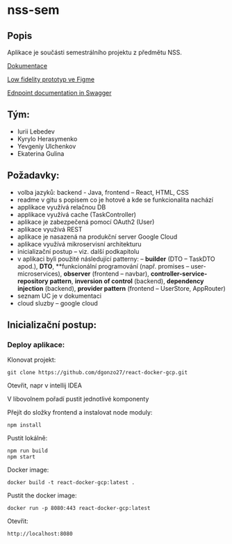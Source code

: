 # nss-sem
## Popis
Aplikace je součásti semestrálního projektu z předmětu NSS. 

[Dokumentace]()

[Low fidelity prototyp ve Figme](https://www.figma.com/proto/VgDQumqtyGxfPraBurKkr0/Untitled?page-id=0%3A1&type=design&node-id=4-49&viewport=296%2C436%2C0.24&t=p0D6ibuid7sMLY5m-1&scaling=min-zoom&starting-point-node-id=4%3A49&mode=design)

[Ednpoint documentation in Swagger]()
## Tým:
- Iurii Lebedev
- Kyrylo Herasymenko
- Yevgeniy Ulchenkov
- Ekaterina Gulina

## Požadavky:

- volba jazyků: backend - Java, frontend – React, HTML, CSS
- readme v gitu s popisem co je hotové a kde se funkcionalita nachází
- applikace využívá relačnou DB
- applikace využívá cache (TaskController)
- aplikace je zabezpečená pomocí OAuth2 (User)
- aplikace využívá REST
- aplikace je nasazená na produkční server Google Cloud
- aplikace využívá mikroservisní architekturu
- inicializační postup – viz. další podkapitolu
- v aplikaci byli použité následující patterny: – **builder** (DTO – TaskDTO apod.), **DTO**, **funkcionální programování (např. promises – user-microservices), **observer** (frontend – navbar), **controller-service-repository pattern**, **inversion of control** (backend), **dependency injection** (backend), **provider pattern** (frontend – UserStore, AppRouter)
- seznam UC je v dokumentaci
- cloud sluzby – google cloud


## Inicializační postup:

### Deploy aplikace:
Klonovat projekt:

    git clone https://github.com/dgonzo27/react-docker-gcp.git
    
Otevřit, napr v intellij IDEA

V libovolnem pořadí pustit jednotlivé komponenty


Přejít do složky frontend a instalovat node moduly:

    npm install
    
Pustit lokálně:

    npm run build
    npm start
    
Docker image:

    docker build -t react-docker-gcp:latest .
    
Pustit the docker image:

    docker run -p 8080:443 react-docker-gcp:latest
    
Otevřit:

    http://localhost:8080
